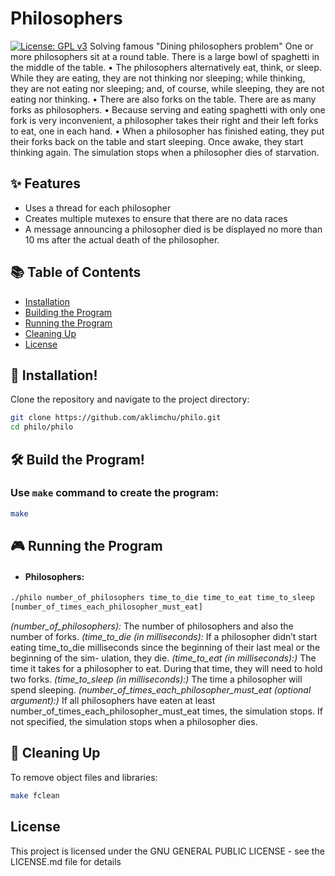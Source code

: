 # Philosophers
[![License: GPL v3](https://img.shields.io/badge/License-GPLv3-blue.svg)](https://opensource.org/licenses/GPL-3.0)
Solving famous "Dining philosophers problem"  One or more philosophers sit at a round table.
There is a large bowl of spaghetti in the middle of the table.
• The philosophers alternatively eat, think, or sleep.
While they are eating, they are not thinking nor sleeping;
while thinking, they are not eating nor sleeping;
and, of course, while sleeping, they are not eating nor thinking.
• There are also forks on the table. There are as many forks as philosophers.
• Because serving and eating spaghetti with only one fork is very inconvenient, a
philosopher takes their right and their left forks to eat, one in each hand.
• When a philosopher has finished eating, they put their forks back on the table and
start sleeping. Once awake, they start thinking again. The simulation stops when
a philosopher dies of starvation.

## ✨ Features
- Uses a thread for each philosopher
- Creates multiple mutexes to ensure that there are no data races
- A message announcing a philosopher died is be displayed no more than 10 ms after the actual death of the philosopher.

## 📚 Table of Contents
- [Installation](#-installation)
- [Building the Program](#️-build-the-program)
- [Running the Program](#-running-the-program)
- [Cleaning Up](#-cleaning-up)
- [License](#license)

## 🚀 Installation!

Clone the repository and navigate to the project directory:
```bash
git clone https://github.com/aklimchu/philo.git
cd philo/philo
```
## 🛠️ Build the Program!

### Use `make` command to create the program:
```bash
make
```

## 🎮 Running the Program

* #### Philosophers:
```bash
./philo number_of_philosophers time_to_die time_to_eat time_to_sleep
[number_of_times_each_philosopher_must_eat]
```
*(number_of_philosophers):* The number of philosophers and also the number of forks.
*(time_to_die (in milliseconds):* If a philosopher didn’t start eating time_to_die
milliseconds since the beginning of their last meal or the beginning of the sim-
ulation, they die.
*(time_to_eat (in milliseconds):)* The time it takes for a philosopher to eat.
During that time, they will need to hold two forks.
*(time_to_sleep (in milliseconds):)* The time a philosopher will spend sleeping.
*(number_of_times_each_philosopher_must_eat (optional argument):)* If all
philosophers have eaten at least number_of_times_each_philosopher_must_eat
times, the simulation stops. If not specified, the simulation stops when a
philosopher dies.

## 🧹 Cleaning Up

To remove object files and libraries:
```bash
make fclean
```
## License

This project is licensed under the GNU GENERAL PUBLIC LICENSE - see the LICENSE.md file for details
